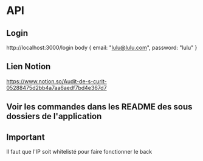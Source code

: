 
# API
## Login

http://localhost:3000/login
body
{
  email: "lulu@lulu.com",
  password: "lulu"
}

## Lien Notion 

https://www.notion.so/Audit-de-s-curit-05288475d2bb4a7aa6aedf7bd4e367d7

## Voir les commandes dans les README des sous dossiers de l'application

## Important
Il faut que l'IP soit whitelisté pour faire fonctionner le back
